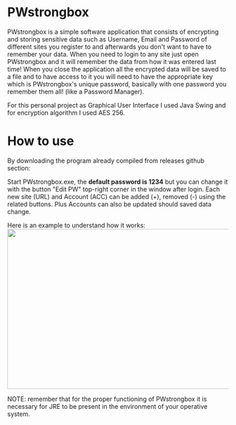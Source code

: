 # PWstrongbox
PWstrongbox is a simple software application that consists of encrypting and storing sensitive data such as Username, Email and Password of different sites you register to and afterwards you don't want to have to remember your data. When you need to login to any site just open PWstrongbox and it will remember the data from how it was entered last time! When you close the application all the encrypted data will be saved to a file and to have access to it you will need to have the appropriate key which is PWstrongbox's unique password, basically with one password you remember them all! (like a Password Manager).

For this personal project as Graphical User Interface I used Java Swing and for encryption algorithm I used AES 256.

# How to use

By downloading the program already compiled from releases github section:

Start PWstrongbox.exe, the **default password is 1234** but you can change it with the button "Edit PW" top-right corner in the window after login.
Each new site (URL) and Account (ACC) can be added (+), removed (-) using the related buttons. Plus Accounts can also be updated should saved data change.

Here is an example to understand how it works:
<img src="https://i.imgur.com/ddxcNy3.gif" width="739,5" height="364" />

NOTE: remember that for the proper functioning of PWstrongbox it is necessary for JRE to be present in the environment of your operative system.
